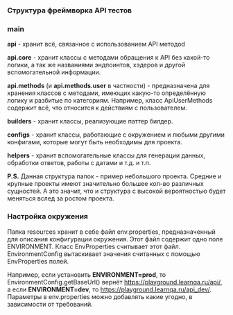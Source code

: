 ### Структура фреймворка API тестов

### main

**api** - хранит всё, связанное с использованием API методоd

**api.core** - хранит классы с методами обращения к API без какой-то логики, а так же названиями эндпоинтов, хэдеров и 
другой вспомогательной информации.

**api.methods** (и **api.methods.user** в частности) - предназначена для хранения классов с методами, имеющих
какую-то определённую логику и разбитые по категориям. Например, класс ApiUserMethods содержит всё, что относится 
к действиям с пользователем. 

**builders** - хранит классы, реализующие паттер билдер.

**configs** - хранит классы, работающие с окружением и любыми другими конфигами, которые
могут быть необходимы для проекта.

**helpers** - хранит вспомогательные классы для генерации данных, обработки ответов, работы с датами и т.д. и т.п.

**P.S.**  Данная структура папок - пример небольшого проекта. 
Средние и крупные проекты имеют значительно большее кол-во различных сущностей. 
А это значит, что и структура 
с высокой вероятностью будет меняться
вслед за ростом проекта.

### Настройка окружения
Папка resources хранит в себе файл env.properties, предназначенный для описания конфигурации окружения.
Этот файл содержит одно поле ENVIRONMENT. 
Класс EnvProperties считывает этот файл.
EnvironmentConfig вытаскивает значения считанных с помощью EnvProperties полей. 

Например, если установить **ENVIRONMENT=prod**, то EnvironmentConfig.getBaseUrl() вернёт
https://playground.learnqa.ru/api/, а если **ENVIRONMENT=dev**, то https://playground.learnqa.ru/api_dev/.
Параметры в env.properties можно добавлять какие угодно, в зависимости от требований.
